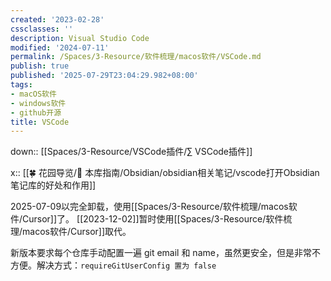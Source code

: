 ```yaml
---
created: '2023-02-28'
cssclasses: ''
description: Visual Studio Code
modified: '2024-07-11'
permalink: /Spaces/3-Resource/软件梳理/macos软件/VSCode.md
publish: true
published: '2025-07-29T23:04:29.982+08:00'
tags:
- macOS软件
- windows软件
- github开源
title: VSCode
---
```

down:: [[Spaces/3-Resource/VSCode插件/∑ VSCode插件]]

x:: [[🍀 花园导览/🧰 本库指南/Obsidian/obsidian相关笔记/vscode打开Obsidian笔记库的好处和作用]]

2025-07-09以完全卸载，使用[[Spaces/3-Resource/软件梳理/macos软件/Cursor]]了。
[[2023-12-02]]暂时使用[[Spaces/3-Resource/软件梳理/macos软件/Cursor]]取代。

新版本要求每个仓库手动配置一遍 git email 和 name，虽然更安全，但是非常不方便。解决方式：`requireGitUserConfig 置为 false`